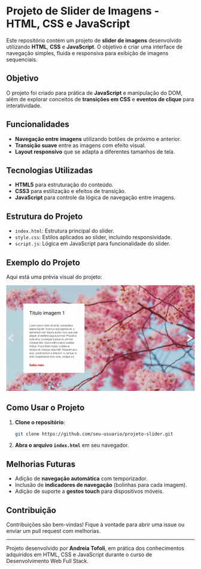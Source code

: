 # Projeto de Slider de Imagens - HTML, CSS e JavaScript

Este repositório contém um projeto de **slider de imagens** desenvolvido utilizando **HTML**, **CSS** e **JavaScript**. O objetivo é criar uma interface de navegação simples, fluida e responsiva para exibição de imagens sequenciais.

## Objetivo
O projeto foi criado para prática de **JavaScript** e manipulação do DOM, além de explorar conceitos de **transições em CSS** e **eventos de clique** para interatividade.

## Funcionalidades
- **Navegação entre imagens** utilizando botões de próximo e anterior.
- **Transição suave** entre as imagens com efeito visual.
- **Layout responsivo** que se adapta a diferentes tamanhos de tela.

## Tecnologias Utilizadas
- **HTML5** para estruturação do conteúdo.
- **CSS3** para estilização e efeitos de transição.
- **JavaScript** para controle da lógica de navegação entre imagens.

## Estrutura do Projeto
- `index.html`: Estrutura principal do slider.
- `style.css`: Estilos aplicados ao slider, incluindo responsividade.
- `script.js`: Lógica em JavaScript para funcionalidade do slider.

## Exemplo do Projeto
Aqui está uma prévia visual do projeto:

![Demonstração do Projeto](imagens\animacao.gif)

## Como Usar o Projeto
1. **Clone o repositório**:
   ```bash
   git clone https://github.com/seu-usuario/projeto-slider.git
   ```
2. **Abra o arquivo `index.html`** em seu navegador.

## Melhorias Futuras
- Adição de **navegação automática** com temporizador.
- Inclusão de **indicadores de navegação** (bolinhas para cada imagem).
- Adição de suporte a **gestos touch** para dispositivos móveis.

## Contribuição
Contribuições são bem-vindas! Fique à vontade para abrir uma issue ou enviar um pull request com melhorias.

---
Projeto desenvolvido por **Andreia Tofoli**, em prática dos conhecimentos adquiridos em HTML, CSS e JavaScript durante o curso de Desenvolvimento Web Full Stack.

